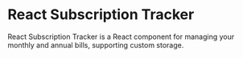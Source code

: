 # React Subscription Tracker

React Subscription Tracker is a React component for managing your monthly and annual bills, supporting custom storage.
